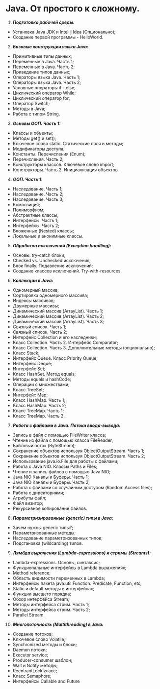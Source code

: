 # Java. От простого к сложному. 

1. ***Подготовка рабочей среды:***
* Установка Java JDK и Intellij Idea (Опционально);
* Создание первой программы - HelloWorld.

2. ***Базовые конструкции языка Java:***
* Примитивные типы данных;
* Переменные в Java. Часть 1;
* Переменные в Java. Часть 2;
* Приведение типов данных;
* Операторы языка Java. Часть 1;
* Операторы языка Java. Часть 2;
* Условные операторы if - else;
* Циклический оператор While;
* Циклический оператор for;
* Оператор Switch;
* Методы в Java;
* Работа с типом String.

3. ***Основы ООП. Часть 1:***
* Классы и объекты;
* Методы get() и set();
* Ключевое слово static. Статические поля и методы;
* Модификаторы доступа;
* Константы. Перечисления (Enum);
* Перечисления. Часть 2;
* Конструкторы классов. Ключевое слово import;
* Конструкторы. Часть 2. Инициализация объектов.

4. ***ООП. Часть 1:***

* Наследование. Часть 1;
* Наследование. Часть 2;
* Наследование. Часть 3;
* Композиция;
* Полиморфизм;
* Абстрактные классы;
* Интерфейсы. Часть 1;
* Интерфейсы. Часть 2;
* Вложенные (Nested) классы;
* Локальные и анонимные классы.

5. ***Обработка исключений (Exception handling):***
* Основы. try-catch блоки;
* Checked vs. Unchecked исключения;
* Блок finally. Подавление исключений;
* Создание классов исключений. Try-with-resources.

6. ***Коллекции в Java:***
* Одномерный массив;
* Сортировка одномерного массива;
* Индексы массивов;
* Двумерные массивы;
* Динамический массив (ArrayList). Часть 1;
* Динамический массив (ArrayList). Часть 2;
* Динамический массив (ArrayList). Часть 3;
* Связный список. Часть 1;
* Связный список. Часть 2;
* Интерфейс Collection и его наследники;
* Класс Collection. Часть 2. Интерфейс Comparator;
* Класс Collection. Часть 3. Дополнительные методы (опционально);
* Класс Stack;
* Интерфейс Queue. Класс Priority Queue;
* Интерфейс Deque;
* Интерфейс Set;
* Класс HashSet. Метод equals;
* Методы equals и hashCode;
* Операции с множествами;
* Класс TreeSet;
* Интерфейс Map;
* Класс HashMap. Часть 1;
* Класс HashMap. Часть 2;
* Класс TreeMap. Часть 1;
* Класс TreeMap. Часть 2.

7. ***Работа с файлами в Java. Потоки ввода-вывода:***
* Запись в файл с помощью FileWriter класса;
* Чтение из файла с помощью класса FileReader;
* Байтовый поток (ByteStream);
* Сохранение объектов используя ObjectOutputStream. Часть 1;
* Сохранение объектов используя ObjectOutputStream. Часть 2;
* Использование java.io.File для работы с файлами;
* Работа с Java NIO. Классы Paths и Files;
* Чтение и запись файлов с помощью Java NIO;
* Java NIO Каналы и Буферы. Часть 1;
* Java NIO Каналы и Буферы. Часть 2;
* Работа с файлами со случайным доступом (Random Access files);
* Работа с директориями;
* Атрибуты файл;
* Файл визитор;
* Рекурсивное копирование файлов.

8. ***Параметризированные (generic) типы в Java:***
* Зачем нужны generic типы?;
* Параметризованные методы;
* Наследование параметризованных типов;
* Подстановка (wildcarding) типов.

9. ***Лямбда выражения (Lambda-expressions) и стримы (Streams):***
* Lambda-expressions. Основы, синтаксис;
* Функциональные интерфейсы в Lambda выражениях;
* Method reference;
* Область видимости переменных в Lambda;
* Интерфейсы пакета java.util.Function. Predicate, Function, etc;
* Static и default методы в интерфейсах;
* Функции высшего порядка;
* Обзор интерфейса Stream;
* Методы интерфейса стрим. Часть 1;
* Методы интерфейса стрим. Часть 2;
* Parallel Stream.

10. ***Многопоточность (Multithreading) в Java:***
* Создание потоков;
* Ключевое слово Volatile;
* Synchronized методы и блоки;
* Daemon потоки;
* Executor service;
* Producer-consumer шаблон;
* Wait и Notify методы;
* ReentrantLock класс;
* Класс Semaphore;
* Интерфейсы Callable and Future
